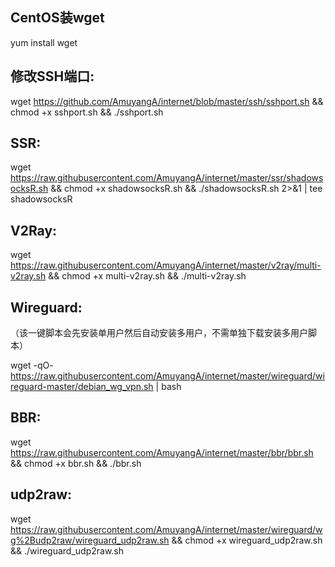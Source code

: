 ## CentOS装wget

yum install wget

## 修改SSH端口:

wget https://github.com/AmuyangA/internet/blob/master/ssh/sshport.sh && chmod +x sshport.sh && ./sshport.sh

## SSR:

wget https://raw.githubusercontent.com/AmuyangA/internet/master/ssr/shadowsocksR.sh && chmod +x shadowsocksR.sh && ./shadowsocksR.sh 2>&1 | tee shadowsocksR

## V2Ray:

wget https://raw.githubusercontent.com/AmuyangA/internet/master/v2ray/multi-v2ray.sh && chmod +x multi-v2ray.sh && ./multi-v2ray.sh

## Wireguard:

（该一键脚本会先安装单用户然后自动安装多用户，不需单独下载安装多用户脚本）

wget -qO- https://raw.githubusercontent.com/AmuyangA/internet/master/wireguard/wireguard-master/debian_wg_vpn.sh | bash

## BBR:

wget https://raw.githubusercontent.com/AmuyangA/internet/master/bbr/bbr.sh && chmod +x bbr.sh && ./bbr.sh

## udp2raw:

wget https://raw.githubusercontent.com/AmuyangA/internet/master/wireguard/wg%2Budp2raw/wireguard_udp2raw.sh && chmod +x wireguard_udp2raw.sh && ./wireguard_udp2raw.sh

